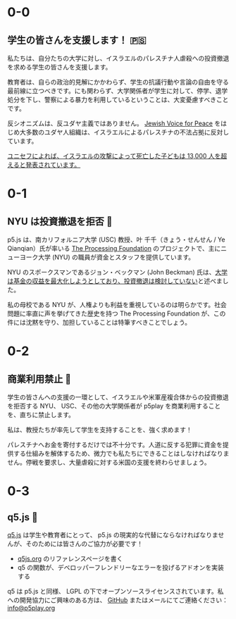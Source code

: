 # 0-0

## 学生の皆さんを支援します！ 🇵🇸

私たちは、自分たちの大学に対し、イスラエルのパレスチナ人虐殺への投資撤退を求める学生の皆さんを支援します。

教育者は、自らの政治的見解にかかわらず、学生の抗議行動や言論の自由を守る最前線に立つべきです。にも関わらず、大学関係者が学生に対して、停学、退学処分を下し、警察による暴力を利用しているということは、大変憂慮すべきことです。

反シオニズムは、反ユダヤ主義ではありません。 [Jewish Voice for Peace](https://www.jewishvoiceforpeace.org) をはじめ大多数のユダヤ人組織は、イスラエルによるパレスチナの不法占拠に反対しています。

[ユニセフによれば、イスラエルの攻撃によって死亡した子どもは 13,000 人を超えると発表されています。](https://jp.reuters.com/world/us/THRLT726XRO3LK4TT2QYOVOXKI-2024-03-18/)

# 0-1

## NYU は投資撤退を拒否 💸

p5.js は、南カリフォルニア大学 (USC) 教授、叶 千千（きょう・せんせん / Ye Qianqian）氏が率いる [The Processing Foundation](https://processingfoundation.org/people) のプロジェクトで、主にニューヨーク大学 (NYU) の職員が資金とスタッフを提供しています。

NYU のスポークスマンであるジョン・ベックマン (John Beckman) 氏は、[大学は基金の収益を最大化しようとしており、投資撤退は検討していない](https://nyunews.com/news/2024/04/25/israel-divertment-protests-continue/)と述べました。

私の母校である NYU が、人権よりも利益を重視しているのは明らかです。社会問題に率直に声を挙げてきた歴史を持つ The Processing Foundation が、この件には沈黙を守り、加担していることは特筆すべきことでしょう。

# 0-2

## 商業利用禁止 🚫

学生の皆さんへの支援の一環として、イスラエルや米軍産複合体からの投資撤退を拒否する NYU、 USC、その他の大学関係者が p5play を商業利用することを、直ちに禁止します。

私は、教授たちが率先して学生を支持することを、強く求めます！

パレスチナへお金を寄付するだけでは不十分です。人道に反する犯罪に資金を提供する仕組みを解体するため、微力でも私たちにできることはしなければなりません。停戦を要求し、大量虐殺に対する米国の支援を終わらせましょう。

# 0-3

## q5.js 🎨

[q5.js](https://github.com/quinton-ashley/q5.js) は学生や教育者にとって、 p5.js の現実的な代替にならなければなりませんが、そのためには皆さんのご協力が必要です！

- [q5js.org](https://q5js.org) のリファレンスページを書く
- q5 の関数が、デベロッパーフレンドリーなエラーを投げるアドオンを実装する

q5 は p5.js と同様、 LGPL の下でオープンソースライセンスされています。私への開発協力にご興味のある方は、 [GitHub](https://github.com/quinton-ashley/q5.js) またはメールにてご連絡ください： <info@p5play.org>
